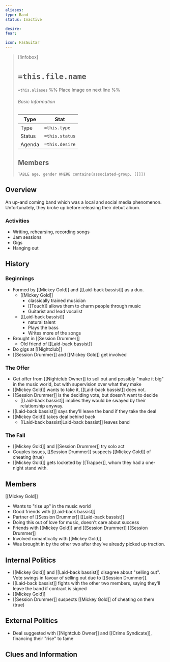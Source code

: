 ```yaml
---
aliases: 
type: Band
status: Inactive

desire:
fear:

icon: FasGuitar
---
```


> [!infobox]
> # `=this.file.name`
> `=this.aliases`
> %% Place Image on next line %%
> ###### Basic Information
> Type |  Stat |
> ---|---|
> Type | `=this.type` |
> Status | `=this.status` |
> Agenda | `=this.desire` |
> ## Members
>```dataview 
>TABLE age, gender WHERE contains(associated-group, [[]]) 
>```
## Overview
An up-and coming band which was a local and social media phenomenon. Unfortunately, they broke up before releasing their debut album.
### Activities
- Writing, rehearsing, recording songs
- Jam sessions
- Gigs
- Hanging out
## History
### Beginnings
- Formed by [[Mickey Gold]] and [[Laid-back bassist]] as a duo. 
	- [[Mickey Gold]] 
		- classically trained musician
		- [[Touch]] allows them to charm people through music
		- Guitarist and lead vocalist
	- [[Laid-back bassist]] 
		- natural talent
		- Plays the bass
		- Writes more of the songs
- Brought in [[Session Drummer]] 
	- Old friend of [[Laid-back bassist]]
- Do gigs at [[Nightclub]]
- [[Session Drummer]] and [[Mickey Gold]] get involved  

### The Offer
- Get offer from [[Nightclub Owner]] to sell out and possibly "make it big" in the music world, but with supervision over what they make
- [[Mickey Gold]] wants to take it, [[Laid-back bassist]] does not. 
- [[Session Drummer]] is the deciding vote, but doesn't want to decide
	- [[Laid-back bassist]] implies they would be swayed by their relationship anyway.
- [[Laid-back bassist]] says they'll leave the band if they take the deal
- [[Mickey Gold]] takes deal behind back
	- [[Laid-back bassist|Laid-back bassist]] leaves band

### The Fall
- [[Mickey Gold]] and [[Session Drummer]] try solo act
- Couples issues, [[Session Drummer]] suspects [[Mickey Gold]] of cheating (true)
- [[Mickey Gold]] gets locketed by [[Trapper]], whom they had a one-night stand with.

## Members
[[Mickey Gold]]
- Wants to "rise up" in the music world
- Good friends with [[Laid-back bassist]]
- Partner of [[Session Drummer]]
[[Laid-back bassist]]
- Doing this out of love for music, doesn't care about success
- Friends with [[Mickey Gold]] and [[Session Drummer]]
[[Session Drummer]]
- Involved romantically with [[Mickey Gold]]
- Was brought in by the other two after they've already picked up traction. 

## Internal Politics
- [[Mickey Gold]] and [[Laid-back bassist]] disagree about "selling out". Vote swings in favour of selling out due to [[Session Drummer]]. 
- [[Laid-back bassist]] fights with the other two members, saying they'll leave the band if contract is signed
- [[Mickey Gold]] 
- [[Session Drummer]] suspects [[Mickey Gold]] of cheating on them (true)

## External Politics
- Deal suggested with [[Nightclub Owner]] and [[Crime Syndicate]], financing their "rise" to fame

## Clues and Information
